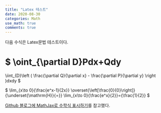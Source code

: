 ```yaml
---
title: "Latex 테스트"
date: 2020-08-30
categories: Math
use_math: true
comments: true
---
```

다음 수식은 Latex문법 테스트이다.

$
\oint_{\partial D}Pdx+Qdy 
= 
\iint_{D}\left ( \frac{\partial Q}{\partial x} - \frac{\partial P}{\partial y} \right )dxdy
$

$
\lim_{x\to 0}{\frac{e^x-1}{2x}}
\overset{\left[\frac{0}{0}\right]}{\underset{\mathrm{H}}{=}}
\lim_{x\to 0}{\frac{e^x}{2}}={\frac{1}{2}}
$

[Github 블로그에 MathJax로 수학식 표시하기]를 참고했다.

[Github 블로그에 MathJax로 수학식 표시하기]: https://mkkim85.github.io/blog-apply-mathjax-to-jekyll-and-github-pages/

